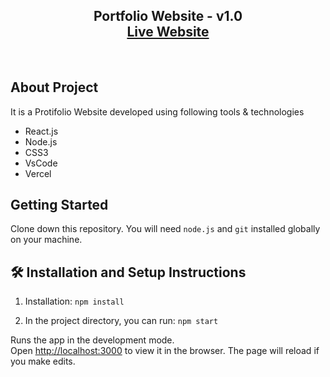 <h2 align="center">
  Portfolio Website - v1.0<br/>
  <a href="https://portfolio-website-react-eta.vercel.app/" target="_blank">Live Website</a>

</h2>

<br/>

## About Project

It is a Protifolio Website developed using following tools & technologies<br/>

- React.js
- Node.js
- CSS3
- VsCode
- Vercel

## Getting Started

Clone down this repository. You will need `node.js` and `git` installed globally on your machine.

## 🛠 Installation and Setup Instructions

1. Installation: `npm install`

2. In the project directory, you can run: `npm start`

Runs the app in the development mode.\
Open [http://localhost:3000](http://localhost:3000) to view it in the browser.
The page will reload if you make edits.
